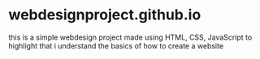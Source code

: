 # webdesignproject.github.io
this is a simple webdesign project made using HTML, CSS, JavaScript to highlight that i understand the basics of how to create a website
